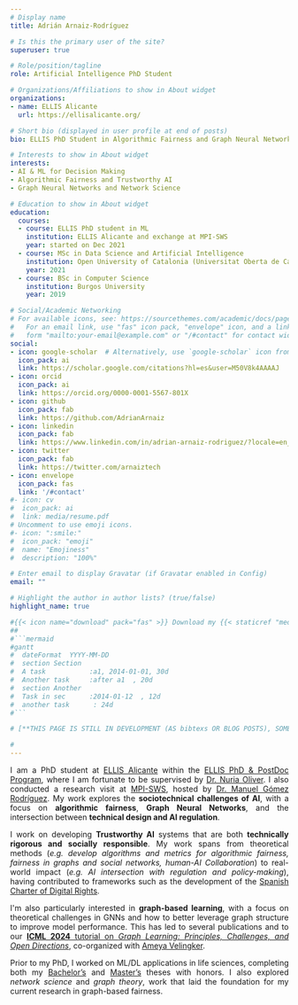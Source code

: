 ```yaml
---
# Display name
title: Adrián Arnaiz-Rodríguez

# Is this the primary user of the site?
superuser: true

# Role/position/tagline
role: Artificial Intelligence PhD Student

# Organizations/Affiliations to show in About widget
organizations:
- name: ELLIS Alicante
  url: https://ellisalicante.org/

# Short bio (displayed in user profile at end of posts)
bio: ELLIS PhD Student in Algorithmic Fairness and Graph Neural Networks at ELLIS Alicante.

# Interests to show in About widget
interests:
- AI & ML for Decision Making
- Algorithmic Fairness and Trustworthy AI
- Graph Neural Networks and Network Science

# Education to show in About widget
education:
  courses:
  - course: ELLIS PhD student in ML
    institution: ELLIS Alicante and exchange at MPI-SWS
    year: started on Dec 2021
  - course: MSc in Data Science and Artificial Intelligence
    institution: Open University of Catalonia (Universitat Oberta de Catalunya)
    year: 2021
  - course: BSc in Computer Science
    institution: Burgos University
    year: 2019

# Social/Academic Networking
# For available icons, see: https://sourcethemes.com/academic/docs/page-builder/#icons
#   For an email link, use "fas" icon pack, "envelope" icon, and a link in the
#   form "mailto:your-email@example.com" or "/#contact" for contact widget.
social:
- icon: google-scholar  # Alternatively, use `google-scholar` icon from `ai` icon pack
  icon_pack: ai
  link: https://scholar.google.com/citations?hl=es&user=M50V8k4AAAAJ
- icon: orcid 
  icon_pack: ai
  link: https://orcid.org/0000-0001-5567-801X
- icon: github
  icon_pack: fab
  link: https://github.com/AdrianArnaiz
- icon: linkedin
  icon_pack: fab
  link: https://www.linkedin.com/in/adrian-arnaiz-rodriguez/?locale=en_US
- icon: twitter
  icon_pack: fab
  link: https://twitter.com/arnaiztech
- icon: envelope
  icon_pack: fas
  link: '/#contact'
#- icon: cv
#  icon_pack: ai
#  link: media/resume.pdf
# Uncomment to use emoji icons.
#- icon: ":smile:"
#  icon_pack: "emoji"
#  name: "Emojiness"
#  description: "100%" 

# Enter email to display Gravatar (if Gravatar enabled in Config)
email: ""

# Highlight the author in author lists? (true/false)
highlight_name: true

#{{< icon name="download" pack="fas" >}} Download my {{< staticref "media/demo_resume.pdf" "newtab" >}}resumé{{< /staticref >}}.
##
#```mermaid
#gantt
#  dateFormat  YYYY-MM-DD
#  section Section
#  A task           :a1, 2014-01-01, 30d
#  Another task     :after a1  , 20d
#  section Another
#  Task in sec      :2014-01-12  , 12d
#  another task      : 24d
#```

# [**THIS PAGE IS STILL IN DEVELOPMENT (AS bibtexs OR BLOG POSTS), SOME INFORMATION IS THE DEFAULT GIVEN BY WOWCHEMY. It is at 90% but # SOON EVERYTHING IS GOING TO BE READY FOR ALL OF YOU**]

#
---
```


<DIV align="justify">

I am a PhD student at [ELLIS Alicante](https://ellisalicante.org/) within the [ELLIS PhD & PostDoc Program](https://ellis.eu/phd-postdoc), where I am fortunate to be supervised by [Dr. Nuria Oliver](https://es.wikipedia.org/wiki/Nuria_Oliver).  I also conducted a research visit at [MPI-SWS](https://www.mpi-sws.org/), hosted by [Dr. Manuel Gómez Rodríguez](https://people.mpi-sws.org/~manuelgr/). My work explores the **sociotechnical challenges of AI**, with a focus on **algorithmic fairness**, **Graph Neural Networks**, and the intersection between **technical design and AI regulation**.

I work on developing **Trustworthy AI** systems that are both **technically rigorous and socially responsible**. My work spans from theoretical methods (*e.g. develop algorithms and metrics for algorithmic fairness, fairness in graphs and social networks, human-AI Collaboration*) to real-world impact (*e.g. AI intersection with regulation and policy-making*), having contributed to frameworks such as the development of the [Spanish Charter of Digital Rights](https://www.derechosdigitales.gob.es/es/carta-espanola-de-derechos-digitales).
<!--asking questions like: <a style="color:gray;">*How should data be represented to ensure fairness? How do network structures amplify disparities? How can we develop robust algorithms to interact with humans? How can regulation effectively align with technical practice?*</a>-->

I'm also particularly interested in **graph-based learning**, with a focus on theoretical challenges in GNNs and how to better leverage graph structure to improve model performance. This has led to several publications and to our [**ICML 2024** tutorial on *Graph Learning: Principles, Challenges, and Open Directions*](https://www.youtube.com/watch?v=Rd_8QcPg6kw), co-organized with [Ameya Velingker](https://www.ameyavelingker.com/).

Prior to my PhD, I worked on ML/DL applications in life sciences, completing both my [Bachelor’s](https://github.com/AdrianArnaiz/TFG-Neurodegenerative-Disease-Detection) and [Master’s](https://github.com/AdrianArnaiz/Brain-MRI-Autoencoder) theses with honors. I also explored *network science* and *graph theory*, work that laid the foundation for my current research in graph-based fairness.

<!--<p style="font-size: 0.8em; color:rgb(92, 92, 92); background-color:rgb(241, 241, 241); padding: 5px; border-radius: 2px;">
<i>Community</i>: My work has been presented at major academic venues (e.g., ICML, ICLR, ICWSM, LoG, etc) and policy platforms including the Joint Research Centre (JRC) and the European Parliament’s JURI Committee. I've helped organize conferences such as ICML 2024, LoG (2024 & 2025), and the ELLIS Doctoral Symposium 2022. As a reviewer, I've actively contributed to the community and received Top Reviewer Awards at ICML 2023, AISTATS 2023, and AISTATS 2025.
</p>-->
</DIV>


